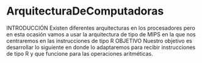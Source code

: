 # ArquitecturaDeComputadoras

INTRODUCCIÓN
Existen diferentes arquitecturas en los procesadores pero en esta ocasión vamos a usar la arquitectura de tipo de MIPS en la que nos centraremos en las instrucciones de tipo R
OBJETIVO
Nuestro objetivo es desarrollar lo siguiente en donde lo adaptaremos para recibir instrucciones de tipo R y que funcione para las operaciones aritméticas.
